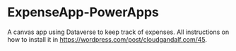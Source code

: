 # ExpenseApp-PowerApps
A canvas app using Dataverse to keep track of expenses. All instructions on how to install it in https://wordpress.com/post/cloudgandalf.com/45.
